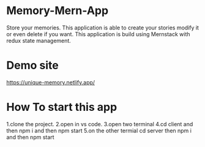 # Memory-Mern-App
Store your memories. This application is able to create your stories modify it or even delete if you want. This application is build using Mernstack with redux state management.
# Demo site
https://unique-memory.netlify.app/
# How To start this app
1.clone the project.
2.open in vs code.
3.open two terminal
4.cd client and then npm i and then npm start
5.on the other termial cd server then npm i and then npm start
